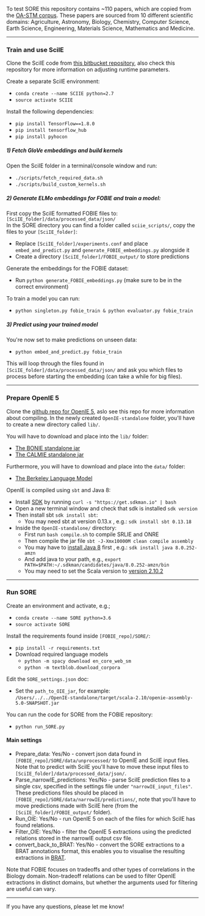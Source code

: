 To test SORE this repository contains ~110 papers, which are copied from the 
[OA-STM corpus](https://github.com/elsevierlabs/OA-STM-Corpus).
These papers are sourced from 10 different scientific domains: Agriculture, Astronomy, Biology,
Chemistry, Computer Science, Earth Science, Engineering, Materials Science, Mathematics and Medicine.  

----
### Train and use SciIE
Clone the SciIE code from [this bitbucket repository](https://bitbucket.org/luanyi/scierc/src/master/), 
also check this repository for more information on adjusting runtime parameters.

Create a separate SciIE environment: 
  * `conda create --name SCIIE python=2.7`
  * `source activate SCIIE`

Install the following dependencies:
  * `pip install TensorFlow==1.8.0`
  * `pip install tensorflow_hub`
  * `pip install pyhocon`

##### 1) Fetch GloVe embeddings and build kernels 
Open the SciIE folder in a terminal/console window and run:
  * `./scripts/fetch_required_data.sh`
  * `./scripts/build_custom_kernels.sh`

##### 2) Generate ELMo embeddings for FOBIE and train a model:
First copy the SciIE formatted FOBIE files to: `[SciIE_folder]/data/processed_data/json/`  
In the SORE directory you can find a folder called `sciie_scripts/`, copy the files to your `[SciIE_folder]`:
  * Replace `[SciIE_folder]/experiments.conf` and place `embed_and_predict.py` and `generate_FOBIE_embeddings.py` alongside it
  * Create a directory `[SciIE_folder]/FOBIE_output/` to store predictions
 
Generate the embeddings for the FOBIE dataset:
  * Run `python generate_FOBIE_embeddings.py` (make sure to be in the correct environment)

To train a model you can run:
  * `python singleton.py fobie_train & python evaluator.py fobie_train`

<!-- Note: if training your own model, you have to stop running the training session manually. We followed patience=12.  -->

##### 3) Predict using your trained model
You're now set to make predictions on unseen data:
  * `python embed_and_predict.py fobie_train`
  
This will loop through the files found in `[SciIE_folder]/data/processed_data/json/` 
and ask you which files to process before starting the embedding (can take a while for big files). 

----
### Prepare OpenIE 5
Clone the [github repo for OpenIE 5](https://github.com/dair-iitd/OpenIE-standalone),
aslo see this repo for more information about compiling. 
In the newly created `OpenIE-standalone` folder, you'll have to create a new directory called `lib/`.  

You will have to download and place into the `lib/` folder:
  * [The BONIE standalone jar](https://github.com/dair-iitd/OpenIE-standalone/releases/download/v5.0/BONIE.jar)
  * [The CALMIE standalone jar](https://github.com/dair-iitd/OpenIE-standalone/releases/download/v5.0/ListExtractor.jar)

Furthermore, you will have to download and place into the `data/` folder: 
  * [The Berkeley Language Model](https://drive.google.com/file/d/0B-5EkZMOlIt2cFdjYUJZdGxSREU/view?usp=sharing)

OpenIE is compiled using `sbt` and Java 8:  
  * Install [SDK](https://sdkman.io/install) by running `curl -s "https://get.sdkman.io" | bash`  
  * Open a new terminal window and check that sdk is installed `sdk version`
  * Then install sbt `sdk install sbt`:
    * You may need sbt at version 0.13.x , e.g.: `sdk install sbt 0.13.18`
  * Inside the `OpenIE-standalone/` directory:
    * First run  `bash compile.sh` to compile SRLIE and ONRE
    * Then compile the jar file `sbt -J-Xmx10000M clean compile assembly`  
    * You may have to [install Java 8](https://www.scala-sbt.org/1.x/docs/Installing-sbt-on-Mac.html) first , e.g.: `sdk install java 8.0.252-amzn`
    * And add java to your path, e.g., `export PATH=$PATH:~/.sdkman/candidates/java/8.0.252-amzn/bin`
    * You may need to set the Scala version to [version 2.10.2](https://www.scala-lang.org/download/2.10.2.html)

  
----
### Run SORE
Create an environment and activate, e.g.;
  * `conda create --name SORE python=3.6`
  * `source activate SORE`

Install the requirements found inside `[FOBIE_repo]/SORE/`:
  * `pip install -r requirements.txt`
  * Download required language models
    * `python -m spacy download en_core_web_sm`
    * `python -m textblob.download_corpora`

Edit the `SORE_settings.json` doc:
  * Set the `path_to_OIE_jar`, for example:  
`/Users/../../OpenIE-standalone/target/scala-2.10/openie-assembly-5.0-SNAPSHOT.jar`
 
You can run the code for SORE from the FOBIE repository:
  * `python run_SORE.py 
  `
 #### Main settings
  * Prepare_data: Yes/No - convert json data found in `[FOBIE_repo]/SORE/data/unprocessed/` to OpenIE and SciIE input files.
  Note that to predict with SciIE you'll have to move these input files to `[SciIE_folder]/data/processed_data/json/`.
  * Parse_narrowIE_predictions: Yes/No - parse SciIE prediction files to a single csv, specified in the 
  settings file under `"narrowIE_input_files"`. These predictions files should be placed in `[FOBIE_repo]/SORE/data/narrowIE/predictions/`,
  note that you'll have to move predictions made with SciIE here (from the `[SciIE_folder]/FOBIE_output/` folder).
  * Run_OIE: Yes/No - run OpenIE 5 on each of the files for which SciIE has found relations.
  * Filter_OIE: Yes/No - filter the OpenIE 5 extractions using the predicted relations stored in the narrowIE output csv file.
  * convert_back_to_BRAT: Yes/No - convert the SORE extractions to a BRAT annotations format, 
  this enables you to visualise the resulting extractions in [BRAT](https://brat.nlplab.org/index.html).
 
Note that FOBIE focuses on tradeoffs and other types of correlations in the Biology domain. Non-tradeoff relations 
can be used to filter OpenIE extractions in distinct domains, but whether the arguments used for filtering are useful
 can vary. 
 
----
 If you have any questions, please let me know!
